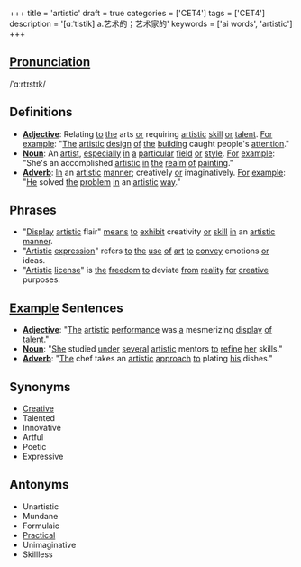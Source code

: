 +++
title = 'artistic'
draft = true
categories = ['CET4']
tags = ['CET4']
description = '[ɑːˈtistik] a.艺术的；艺术家的'
keywords = ['ai words', 'artistic']
+++

## [Pronunciation](/en/post/pronunciation/)
/ˈɑːrtɪstɪk/

## Definitions
- **[Adjective](/en/post/adjective/)**: Relating [to](/en/post/to/) [the](/en/post/the/) arts [or](/en/post/or/) requiring [artistic](/en/post/artistic/) [skill](/en/post/skill/) [or](/en/post/or/) [talent](/en/post/talent/). [For](/en/post/for/) [example](/en/post/example/): "[The](/en/post/the/) [artistic](/en/post/artistic/) [design](/en/post/design/) [of](/en/post/of/) [the](/en/post/the/) [building](/en/post/building/) caught people's [attention](/en/post/attention/)."
- **[Noun](/en/post/noun/)**: An [artist](/en/post/artist/), [especially](/en/post/especially/) [in](/en/post/in/) [a](/en/post/a/) [particular](/en/post/particular/) [field](/en/post/field/) [or](/en/post/or/) [style](/en/post/style/). [For](/en/post/for/) [example](/en/post/example/): "She's an accomplished [artistic](/en/post/artistic/) [in](/en/post/in/) [the](/en/post/the/) [realm](/en/post/realm/) [of](/en/post/of/) [painting](/en/post/painting/)."
- **[Adverb](/en/post/adverb/)**: [In](/en/post/in/) an [artistic](/en/post/artistic/) [manner](/en/post/manner/); creatively [or](/en/post/or/) imaginatively. [For](/en/post/for/) [example](/en/post/example/): "[He](/en/post/he/) solved [the](/en/post/the/) [problem](/en/post/problem/) [in](/en/post/in/) an [artistic](/en/post/artistic/) [way](/en/post/way/)."

## Phrases
- "[Display](/en/post/display/) [artistic](/en/post/artistic/) flair" [means](/en/post/means/) [to](/en/post/to/) [exhibit](/en/post/exhibit/) creativity [or](/en/post/or/) [skill](/en/post/skill/) [in](/en/post/in/) an [artistic](/en/post/artistic/) [manner](/en/post/manner/).
- "[Artistic](/en/post/artistic/) [expression](/en/post/expression/)" refers [to](/en/post/to/) [the](/en/post/the/) [use](/en/post/use/) [of](/en/post/of/) [art](/en/post/art/) [to](/en/post/to/) [convey](/en/post/convey/) emotions [or](/en/post/or/) ideas.
- "[Artistic](/en/post/artistic/) [license](/en/post/license/)" is [the](/en/post/the/) [freedom](/en/post/freedom/) [to](/en/post/to/) deviate [from](/en/post/from/) [reality](/en/post/reality/) [for](/en/post/for/) [creative](/en/post/creative/) purposes.

## [Example](/en/post/example/) Sentences
- **[Adjective](/en/post/adjective/)**: "[The](/en/post/the/) [artistic](/en/post/artistic/) [performance](/en/post/performance/) was [a](/en/post/a/) mesmerizing [display](/en/post/display/) [of](/en/post/of/) [talent](/en/post/talent/)."
- **[Noun](/en/post/noun/)**: "[She](/en/post/she/) studied [under](/en/post/under/) [several](/en/post/several/) [artistic](/en/post/artistic/) mentors [to](/en/post/to/) [refine](/en/post/refine/) [her](/en/post/her/) skills."
- **[Adverb](/en/post/adverb/)**: "[The](/en/post/the/) chef takes an [artistic](/en/post/artistic/) [approach](/en/post/approach/) [to](/en/post/to/) plating [his](/en/post/his/) dishes."

## Synonyms
- [Creative](/en/post/creative/)
- Talented
- Innovative
- Artful
- Poetic
- Expressive

## Antonyms
- Unartistic
- Mundane
- Formulaic
- [Practical](/en/post/practical/)
- Unimaginative
- Skillless
